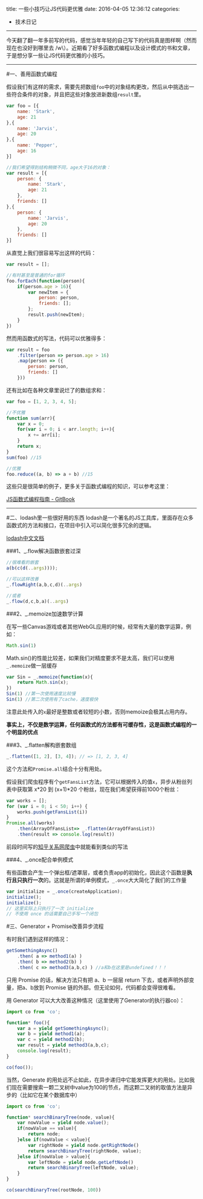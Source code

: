 title: 一些小技巧让JS代码更优雅
date: 2016-04-05 12:36:12
categories:
- 技术日记
------
今天翻了翻一年多前写的代码，感觉当年年轻的自己写下的代码真是图样啊（然而现在也没好到哪里去 /w\）。近期看了好多函数式编程以及设计模式的书和文章，于是想分享一些让JS代码更优雅的小技巧。

------
#一、善用函数式编程

假设我们有这样的需求，需要先把数组`foo`中的对象结构更改，然后从中挑选出一些符合条件的对象，并且把这些对象放进新数组`result`里。

```js
var foo = [{
	name: 'Stark',
	age: 21
},{
	name: 'Jarvis',
	age: 20
},{
	name: 'Pepper',
	age: 16
}]

//我们希望得到结构稍微不同，age大于16的对象：
var result = [{
	person: {
		name: 'Stark',
		age: 21
	},
	friends: []
},{
	person: {
		name: 'Jarvis',
		age: 20
	},
	friends: []
}]
```

从直觉上我们很容易写出这样的代码：

```js
var result = [];

//有时甚至是普通的for循环
foo.forEach(function(person){
	if(person.age > 16){
		var newItem = {
			person: person,
			friends: [];
		};
		result.push(newItem);
	}
})
```

然而用函数式的写法，代码可以优雅得多：

```js
var result = foo
	.filter(person => person.age > 16)
	.map(person => ({
		person: person,
		friends: []
	}))
```

还有比如在各种文章里说烂了的数组求和：

```js
var foo = [1, 2, 3, 4, 5];

//不优雅
function sum(arr){
	var x = 0;
	for(var i = 0; i < arr.length; i++){
		x += arr[i];
	}
	return x;
}
sum(foo) //15

//优雅
foo.reduce((a, b) => a + b) //15
```

这些只是很简单的例子，更多关于函数式编程的知识，可以参考这里：

[JS函数式编程指南 - GitBook](https://www.gitbook.com/book/llh911001/mostly-adequate-guide-chinese/details)


------
#二、lodash里一些很好用的东西
lodash是一个著名的JS工具库，里面存在众多函数式的方法和接口，在项目中引入可以简化很多冗余的逻辑。

[lodash中文文档](http://lodashjs.com/docs/)

###1、_.flow解决函数嵌套过深

```js
//很难看的嵌套
a(b(c(d(..args))));

//可以这样改善
_.flowRight(a,b,c,d)(..args)

//或者
_.flow(d,c,b,a)(..args)
```

###2、_.memoize加速数学计算

在写一些Canvas游戏或者其他WebGL应用的时候，经常有大量的数学运算，例如：

```js
Math.sin(1)
```
Math.sin()的性能比较差，如果我们对精度要求不是太高，我们可以使用`_.memoize`做一层缓存

```js
var Sin = _.memoize(function(x){
	return Math.sin(x);
})
Sin(1) //第一次使用速度比较慢
Sin(1) //第二次使用有了cache，速度极快
```

注意此处传入的`x`最好是整数或者较短的小数，否则memoize会极其占用内存。

**事实上，不仅是数学运算，任何函数式的方法都有可缓存性，这是函数式编程的一个明显的优点**

###3、_.flatten解构嵌套数组

```js
_.flatten([1, 2], [3, 4]); // => [1, 2, 3, 4]
```
这个方法和`Promise.all`结合十分有用处。

假设我们爬虫程序有个`getFansList`方法，它可以根据传入的值`x`，异步从粉丝列表中获取第 x*20 到 (x+1)\*20 个粉丝，现在我们希望获得前1000个粉丝：

```js
var works = [];
for (var i = 0; i < 50; i++) {
	works.push(getFansList(i))
}
Promise.all(works)
	.then(ArrayOfFansList=> _.flatten(ArrayOfFansList))
	.then(result => console.log(result))
```

前段时间写的[知乎关系网爬虫](https://github.com/starkwang/Zhihu-Spider/blob/master/src/fetchFollwerOrFollwee.js)中就能看到类似的写法

###4、_.once配合单例模式

有些函数会产生一个弹出框/遮罩层，或者负责app的初始化，因此这个函数是**执行且只执行一次**的。这就是所谓的单例模式，`_.once`大大简化了我们的工作量

```js
var initialize = _.once(createApplication);
initialize();
initialize();
// 这里实际上只执行了一次 initialize
// 不使用 once 的话需要自己手写一个闭包
```


#三、Generator + Promise改善异步流程

有时我们遇到这样的情况：

```js
getSomethingAsync()
	.then( a => method1(a) )
	.then( b => method2(b) )
	.then( c => method3(a,b,c) ) //a和b在这里是undefined！！！
```
只用 Promise 的话，解决方法只有把 a、b 一层层 return 下去，或者声明外部变量，把a、b放到 Promise 链的外部。但无论如何，代码都会变得很难看。

用 Generator 可以大大改善这种情况（这里使用了Generator的执行器co）：

```js
import co from 'co';

function* foo(){
	var a = yield getSomethingAsync();
	var b = yield method1(a);
	var c = yield method2(b);
	var result = yield method3(a,b,c);
	console.log(result);
}

co(foo());
```

当然，Generate 的用处远不止如此，在异步递归中它能发挥更大的用处。比如我们现在需要搜索一颗二叉树中value为100的节点，而这颗二叉树的取值方法是异步的（比如它在某个数据库中）

```js
import co from 'co';

function* searchBinaryTree(node, value){
	var nowValue = yield node.value();
	if(nowValue == value){
		return node;
	}else if(nowValue < value){
		var rightNode = yield node.getRightNode()
		return searchBinaryTree(rightNode, value);
	}else if(nowValue > value){
		var leftNode = yield node.getLeftNode()
		return searchBinaryTree(leftNode, value);
	}
}

co(searchBinaryTree(rootNode, 100))
```
